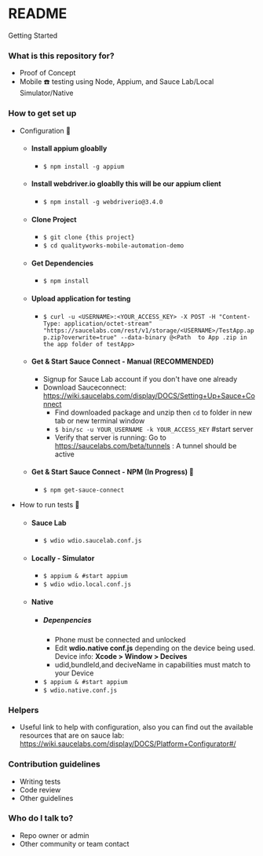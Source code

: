 # README #

Getting Started

### What is this repository for? ###

* Proof of Concept
* Mobile :telephone: testing using Node, Appium, and Sauce Lab/Local Simulator/Native 

### How to get set up ###

* Configuration :wrench:
    * #### Install appium gloablly
        + `$ npm install -g appium`
    * #### Install webdriver.io gloablly this will be our appium client
        + `$ npm install -g webdriverio@3.4.0`
    * #### Clone Project 
        + `$ git clone {this project}`
        + `$ cd qualityworks-mobile-automation-demo`
    * #### Get Dependencies
        + `$ npm install`
    * #### Upload application for testing
        + `$ curl -u <USERNAME>:<YOUR_ACCESS_KEY> -X POST -H "Content-Type: application/octet-stream" "https://saucelabs.com/rest/v1/storage/<USERNAME>/TestApp.app.zip?overwrite=true" --data-binary @<Path  to App .zip in the app folder of testApp>`
    * #### Get & Start Sauce Connect - Manual (RECOMMENDED)
        + Signup for Sauce Lab account if you don't have one already
        + Download Sauceconnect: https://wiki.saucelabs.com/display/DOCS/Setting+Up+Sauce+Connect
           - Find downloaded package and unzip then `cd` to folder in new tab or new terminal window
           - `$ bin/sc -u YOUR_USERNAME -k YOUR_ACCESS_KEY` #start server
           - Verify that server is running: Go to https://saucelabs.com/beta/tunnels : A tunnel should be active
    * #### Get & Start Sauce Connect - NPM (In Progress) :construction:
        + `$ npm get-sauce-connect`
      
* How to run tests :tada:
    * #### Sauce Lab
        + `$ wdio wdio.saucelab.conf.js`
    * #### Locally - Simulator
        + `$ appium & #start appium`
        + `$ wdio wdio.local.conf.js`
    * #### Native
        + ##### Depenpencies
            - Phone must be connected and unlocked
            - Edit **wdio.native conf.js** depending on the device being used. Device info: **Xcode > Window > Decives** 
            - udid,bundleId,and deciveName in capabilities must match to your Device 
        + `$ appium & #start appium`
        + `$ wdio.native.conf.js`

### Helpers ###
* Useful link to help with configuration, also you can find out the available resources that are on sauce lab: https://wiki.saucelabs.com/display/DOCS/Platform+Configurator#/

### Contribution guidelines ###

* Writing tests
* Code review
* Other guidelines

### Who do I talk to? ###

* Repo owner or admin
* Other community or team contact